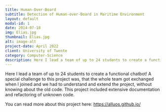 ```yaml
---
title: Human-Over-Board
subtitle: Detection of Human-over-Board in Maritime Environment
layout: default
modal-id: 1
date: 2014-07-18
img: Elias.jpg
thumbnail: Elias.jpg
alt: image-alt
project-date: April 2022
client: University of Twente
category: Computer-Science
description: Here I lead a team of up to 24 students to create a functional chatbot! A special challenge to this project was, that the whole team got exchanged when I joined and we had to understand and extend the  project, without knowing about the old code.
---
```


Here I lead a team of up to 24 students to create a functional chatbot! A special challenge to this project was, that the whole team got exchanged when I joined and we had to understand and extend the project, without knowing about the old code.
This project included extensive documentation and refactoring of unknown code.

You can read more about this project here: <https://alluos.github.io/>
